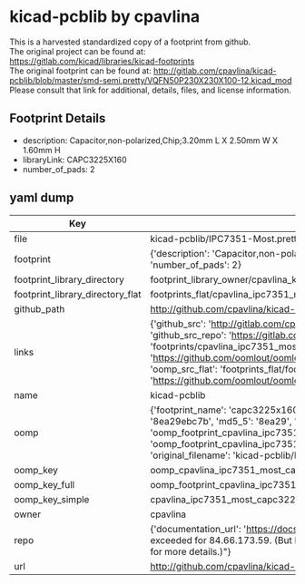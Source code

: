 # kicad-pcblib by cpavlina  
This is a harvested standardized copy of a footprint from github.  
The original project can be found at:  
https://gitlab.com/kicad/libraries/kicad-footprints  
The original footprint can be found at:
http://gitlab.com/cpavlina/kicad-pcblib/blob/master/smd-semi.pretty/VQFN50P230X230X100-12.kicad_mod
Please consult that link for additional, details, files, and license information.  
## Footprint Details
* description: Capacitor,non-polarized,Chip;3.20mm L X 2.50mm W X 1.60mm H  
* libraryLink: CAPC3225X160  
* number_of_pads: 2  
## yaml dump  
| Key | Value |  
| --- | --- |  
| file | kicad-pcblib/IPC7351-Most.pretty/CAPC3225X160.kicad_mod |  
| footprint | {'description': 'Capacitor,non-polarized,Chip;3.20mm L X 2.50mm W X 1.60mm H', 'libraryLink': 'CAPC3225X160', 'number_of_pads': 2} |  
| footprint_library_directory | footprint_library_owner/cpavlina_kicad-pcblib |  
| footprint_library_directory_flat | footprints_flat/cpavlina_ipc7351_most_capc3225x160/working |  
| github_path | http://github.com/cpavlina/kicad-pcblib/blob/master/IPC7351-Most.pretty/CAPC3225X160.kicad_mod |  
| links | {'github_src': 'http://gitlab.com/cpavlina/kicad-pcblib/blob/master/smd-semi.pretty/VQFN50P230X230X100-12.kicad_mod', 'github_src_repo': 'https://gitlab.com/kicad/libraries/kicad-footprints', 'oomp_bot': 'footprints/cpavlina_ipc7351_most_capc3225x160/working', 'oomp_bot_github': 'https://github.com/oomlout/oomlout_oomp_footprint_bot/tree/main/footprints/cpavlina_ipc7351_most_capc3225x160/working', 'oomp_src_flat': 'footprints_flat/footprints_flat/cpavlina_ipc7351_most_capc3225x160/working', 'oomp_src_flat_github': 'https://github.com/oomlout/oomlout_oomp_footprint_src/tree/main/footprints_flat/cpavlina_ipc7351_most_capc3225x160/working'} |  
| name | kicad-pcblib |  
| oomp | {'footprint_name': 'capc3225x160', 'library_name': 'ipc7351_most', 'md5': '8ea29ebc7b97007670c1aa858b91013c', 'md5_10': '8ea29ebc7b', 'md5_5': '8ea29', 'md5_6': '8ea29e', 'oomp_key': 'oomp_cpavlina_ipc7351_most_capc3225x160', 'oomp_key_extra': 'oomp_footprint_cpavlina_ipc7351_most_capc3225x160', 'oomp_key_full': 'oomp_footprint_cpavlina_ipc7351_most_capc3225x160_8ea29e', 'oomp_key_simple': 'cpavlina_ipc7351_most_capc3225x160', 'original_filename': 'kicad-pcblib/IPC7351-Most.pretty/CAPC3225X160.kicad_mod', 'owner_name': 'cpavlina'} |  
| oomp_key | oomp_cpavlina_ipc7351_most_capc3225x160 |  
| oomp_key_full | oomp_footprint_cpavlina_ipc7351_most_capc3225x160 |  
| oomp_key_simple | cpavlina_ipc7351_most_capc3225x160 |  
| owner | cpavlina |  
| repo | {'documentation_url': 'https://docs.github.com/rest/overview/resources-in-the-rest-api#rate-limiting', 'message': "API rate limit exceeded for 84.66.173.59. (But here's the good news: Authenticated requests get a higher rate limit. Check out the documentation for more details.)"} |  
| url | http://github.com/cpavlina/kicad-pcblib |  

